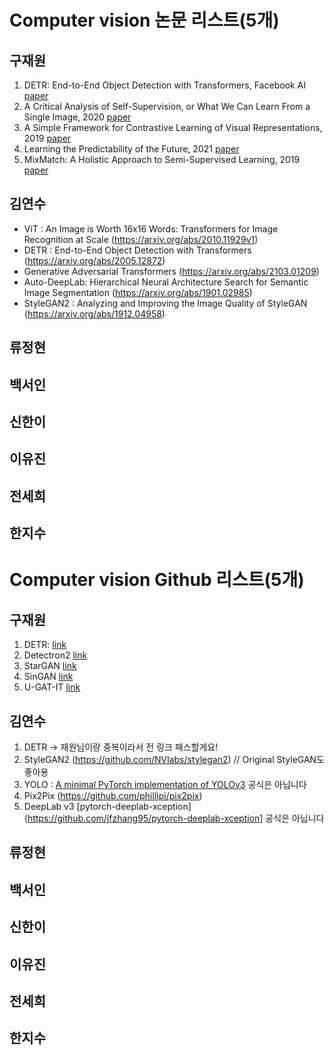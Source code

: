 # Computer vision 논문 리스트(5개)

## 구재원
1. DETR: End-to-End Object Detection with Transformers, Facebook AI [paper](https://arxiv.org/pdf/2005.12872.pdf)
2. A Critical Analysis of Self-Supervision, or What We Can Learn From a Single Image, 2020 [paper](https://arxiv.org/pdf/1904.13132.pdf)
3. A Simple Framework for Contrastive Learning of Visual Representations, 2019 [paper](https://arxiv.org/pdf/2002.05709.pdf)
4. Learning the Predictability of the Future, 2021 [paper](https://arxiv.org/pdf/2101.01600.pdf)
5. MixMatch: A Holistic Approach to Semi-Supervised Learning, 2019 [paper](https://arxiv.org/pdf/1905.02249.pdf)
 

## 김연수

- ViT : An Image is Worth 16x16 Words: Transformers for Image Recognition at Scale (https://arxiv.org/abs/2010.11929v1)
- DETR : End-to-End Object Detection with Transformers (https://arxiv.org/abs/2005.12872)
- Generative Adversarial Transformers (https://arxiv.org/abs/2103.01209)
- Auto-DeepLab: Hierarchical Neural Architecture Search for Semantic Image Segmentation (https://arxiv.org/abs/1901.02985)
- StyleGAN2 : Analyzing and Improving the Image Quality of StyleGAN (https://arxiv.org/abs/1912.04958)

## 류정현



## 백서인



## 신한이


## 이유진



## 전세희



## 한지수


# Computer vision Github 리스트(5개)



## 구재원
1. DETR: [link](https://github.com/facebookresearch/detr)
2. Detectron2 [link](https://github.com/facebookresearch/detectron2)
3. StarGAN [link](https://github.com/yunjey/stargan)
4. SinGAN [link](https://github.com/tamarott/SinGAN)
5. U-GAT-IT [link](https://github.com/znxlwm/UGATIT-pytorch)


## 김연수
1. DETR -> 재원님이랑 중복이라서 전 링크 패스할게요!
2. StyleGAN2 (https://github.com/NVlabs/stylegan2) // Original StyleGAN도 좋아용
3. YOLO : [A minimal PyTorch implementation of YOLOv3](https://github.com/eriklindernoren/PyTorch-YOLOv3) 공식은 아닙니다
4. Pix2Pix (https://github.com/phillipi/pix2pix)
5. DeepLab v3 [pytorch-deeplab-xception](https://github.com/jfzhang95/pytorch-deeplab-xception] 공식은 아닙니다


## 류정현



## 백서인



## 신한이


## 이유진



## 전세희



## 한지수

